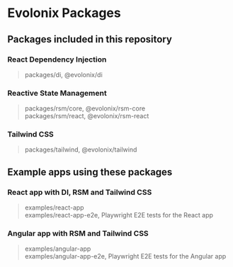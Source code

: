 # Evolonix Packages

## Packages included in this repository

### React Dependency Injection

> packages/di, @evolonix/di

### Reactive State Management

> packages/rsm/core, @evolonix/rsm-core  
> packages/rsm/react, @evolonix/rsm-react

### Tailwind CSS

> packages/tailwind, @evolonix/tailwind

## Example apps using these packages

### React app with DI, RSM and Tailwind CSS

> examples/react-app  
> examples/react-app-e2e, Playwright E2E tests for the React app

### Angular app with RSM and Tailwind CSS

> examples/angular-app  
> examples/angular-app-e2e, Playwright E2E tests for the Angular app
